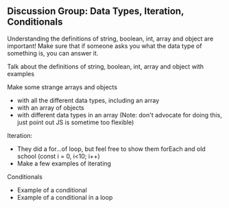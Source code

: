 ## Discussion Group: Data Types, Iteration, Conditionals

Understanding the definitions of string, boolean, int, array and object are important!  Make sure that if someone asks you what the data type of something is, you can answer it.  

Talk about the definitions of string, boolean, int, array and object with examples

Make some strange arrays and objects
  - with all the different data types, including an array
  - with an array of objects
  - with different data types in an array (Note: don't advocate for doing this, just point out JS is sometime too flexible)

Iteration:
  - They did a for...of loop, but feel free to show them forEach and old school (const i = 0, i<10; i++)
  - Make a few examples of iterating

Conditionals
  - Example of a conditional 
  - Example of a conditional in a loop

